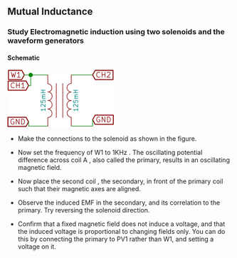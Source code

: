 Mutual Inductance
---

### Study Electromagnetic induction using two solenoids and the waveform generators

#### Schematic 

![](images/schematics/mutual-inductance.svg)

* Make the connections to the solenoid as shown in the figure.

* Now set the frequency of W1 to 1KHz . The oscillating potential difference across coil A , also called the primary,
results in an oscillating magnetic field.

* Now place the second coil , the secondary, in front of the primary coil such that their magnetic axes are aligned.

* Observe the induced EMF in the secondary, and its correlation to the primary. Try reversing the solenoid direction.

* Confirm that a fixed magnetic field does not induce a voltage, and that the induced voltage is proportional to changing fields only. You can do this by connecting the primary to PV1 rather than W1, and setting a voltage on it.


